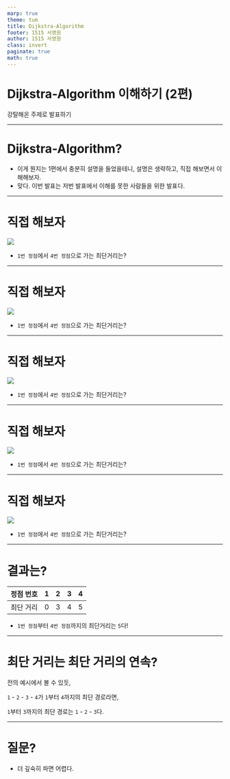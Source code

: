 ```yaml
---
marp: true
theme: tum
title: Dijkstra-Algorithm
footer: 1515 서영원
author: 1515 서영원
class: invert
paginate: true 
math: true
---
```


# Dijkstra-Algorithm 이해하기 (2편)

강탈해온 주제로 발표하기


---

# Dijkstra-Algorithm?

- 이게 뭔지는 1편에서 충분히 설명을 들었을테니,
설명은 생략하고, 직접 해보면서 이해해보자.
- 맞다. 이번 발표는 저번 발표에서 이해를 못한 사람들을 위한 발표다.

---

# 직접 해보자

![](graph.png)

- `1번 정점`에서 `4번 정점`으로 가는 최단거리는?

---

# 직접 해보자

![](graph-1.png)

- `1번 정점`에서 `4번 정점`으로 가는 최단거리는?

---

# 직접 해보자

![](graph-2.png)

- `1번 정점`에서 `4번 정점`으로 가는 최단거리는?

---

# 직접 해보자

![](graph-3.png)

- `1번 정점`에서 `4번 정점`으로 가는 최단거리는?

---

# 직접 해보자

![](graph-4.png)

- `1번 정점`에서 `4번 정점`으로 가는 최단거리는?

---

# 결과는?

정점 번호 | 1 | 2 | 3 | 4 
-------:|---|---|---|---
최단 거리 | 0 | 3 | 4 | 5 

- `1번 정점`부터 `4번 정점`까지의 최단거리는 `5`다!

---

# 최단 거리는 최단 거리의 연속?

전의 예시에서 볼 수 있듯,

`1` - `2` - `3` - `4`가 `1`부터 `4`까지의 최단 경로라면,

`1`부터 `3`까지의 최단 경로는 `1` - `2` - `3`다.

---

# 질문?

- 더 깊숙히 파면 어렵다.